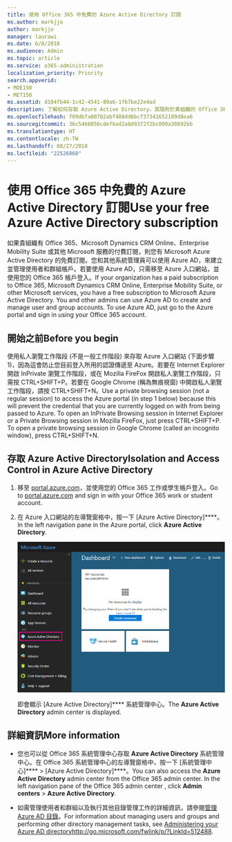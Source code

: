 ```yaml
---
title: 使用 Office 365 中免費的 Azure Active Directory 訂閱
ms.author: markjjo
author: markjjo
manager: laurawi
ms.date: 6/8/2018
ms.audience: Admin
ms.topic: article
ms.service: o365-administration
localization_priority: Priority
search.appverid:
- MOE150
- MET150
ms.assetid: d104fb44-1c42-4541-89a6-1f67be22e4ad
description: 了解如何存取 Azure Active Directory，其隨附於貴組織的 Office 365 的付費訂閱。
ms.openlocfilehash: f09dbfa00782abf408dd6bcf37341652189d8ea6
ms.sourcegitcommit: 36c5466056cdef6ad2a8d9372f2bc009a30892bb
ms.translationtype: HT
ms.contentlocale: zh-TW
ms.lasthandoff: 08/27/2018
ms.locfileid: "22526860"
---
```

# <a name="use-your-free-azure-active-directory-subscription-in-office-365"></a><span data-ttu-id="889f4-103">使用 Office 365 中免費的 Azure Active Directory 訂閱</span><span class="sxs-lookup"><span data-stu-id="889f4-103">Use your free Azure Active Directory subscription</span></span>

<span data-ttu-id="889f4-p101">如果貴組織有 Office 365、Microsoft Dynamics CRM Online、Enterprise Mobility Suite 或其他 Microsoft 服務的付費訂閱，則您有 Microsoft Azure Active Directory 的免費訂閱。您和其他系統管理員可以使用 Azure AD，來建立並管理使用者和群組帳戶。若要使用 Azure AD，只需移至 Azure 入口網站，並使用您的 Office 365 帳戶登入。</span><span class="sxs-lookup"><span data-stu-id="889f4-p101">If your organization has a paid subscription to Office 365, Microsoft Dynamics CRM Online, Enterprise Mobility Suite, or other Microsoft services, you have a free subscription to Microsoft Azure Active Directory. You and other admins can use Azure AD to create and manage user and group accounts. To use Azure AD, just go to the Azure portal and sign in using your Office 365 account.</span></span>
  
## <a name="before-you-begin"></a><span data-ttu-id="889f4-107">開始之前</span><span class="sxs-lookup"><span data-stu-id="889f4-107">Before you begin</span></span>

<span data-ttu-id="889f4-p102">使用私人瀏覽工作階段 (不是一般工作階段) 來存取 Azure 入口網站 (下面步驟 1)，因為這會防止您目前登入所用的認證傳遞至 Azure。若要在 Internet Explorer 開啟 InPrivate 瀏覽工作階段，或在 Mozilla FireFox 開啟私人瀏覽工作階段，只需按 CTRL+SHIFT+P。若要在 Google Chrome (稱為無痕視窗) 中開啟私人瀏覽工作階段，請按 CTRL+SHIFT+N。</span><span class="sxs-lookup"><span data-stu-id="889f4-p102">Use a private browsing session (not a regular session) to access the Azure portal (in step 1 below) because this will prevent the credential that you are currently logged on with from being passed to Azure. To open an InPrivate Browsing session in Internet Explorer or a Private Browsing session in Mozilla FireFox, just press CTRL+SHIFT+P. To open a private browsing session in Google Chrome (called an incognito window), press CTRL+SHIFT+N.</span></span>
  
## <a name="access-azure-active-directory"></a><span data-ttu-id="889f4-111">存取 Azure Active Directory</span><span class="sxs-lookup"><span data-stu-id="889f4-111">Isolation and Access Control in Azure Active Directory</span></span>

1. <span data-ttu-id="889f4-112">移至 [portal.azure.com](https://portal.azure.com)，並使用您的 Office 365 工作或學生帳戶登入。</span><span class="sxs-lookup"><span data-stu-id="889f4-112">Go to [portal.azure.com](https://portal.azure.com) and sign in with your Office 365 work or student account.</span></span> 
    
2. <span data-ttu-id="889f4-113">在 Azure 入口網站的左導覽窗格中，按一下 [Azure Active Directory]\*\*\*\*。</span><span class="sxs-lookup"><span data-stu-id="889f4-113">In the left navigation pane in the Azure portal, click **Azure Active Directory**.</span></span>
    
    ![按一下 Azure 入口網站左導覽窗格中的 Azure Active Directory。](media/97d2d72f-ac20-46ab-898c-851f6009b453.png)
  
    <span data-ttu-id="889f4-115">即會顯示 [Azure Active Directory]\*\*\*\* 系統管理中心。</span><span class="sxs-lookup"><span data-stu-id="889f4-115">The **Azure Active Directory** admin center is displayed.</span></span> 
    
## <a name="more-information"></a><span data-ttu-id="889f4-116">詳細資訊</span><span class="sxs-lookup"><span data-stu-id="889f4-116">More information</span></span>

- <span data-ttu-id="889f4-p103">您也可以從 Office 365 系統管理中心存取 **Azure Active Directory** 系統管理中心。在 Office 365 系統管理中心的左導覽窗格中，按一下 [系統管理中心]\*\*\*\* \> [Azure Active Directory]\*\*\*\*。</span><span class="sxs-lookup"><span data-stu-id="889f4-p103">You can also access the **Azure Active Directory** admin center from the Office 365 admin center. In the left navigation pane of the Office 365 admin center , click **Admin centers** \> **Azure Active Directory**.</span></span>
    
- <span data-ttu-id="889f4-119">如需管理使用者和群組以及執行其他目錄管理工作的詳細資訊，請參閱[管理 Azure AD 目錄](https://docs.microsoft.com/azure/active-directory/active-directory-administer)。</span><span class="sxs-lookup"><span data-stu-id="889f4-119">For information about managing users and groups and performing other directory management tasks, see [Administering your Azure AD directoryhttp://go.microsoft.com/fwlink/p/?LinkId=512488](https://docs.microsoft.com/azure/active-directory/active-directory-administer).</span></span>

